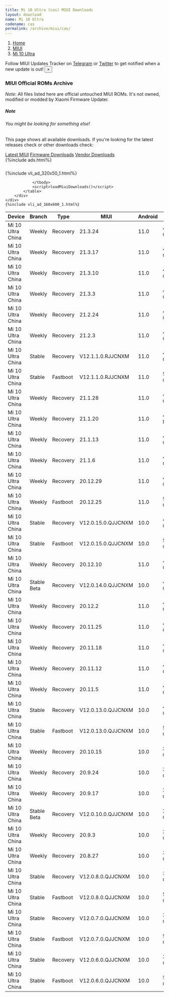 ```yaml
---
title: Mi 10 Ultra (cas) MIUI Downloads
layout: download
name: Mi 10 Ultra
codename: cas
permalink: /archive/miui/cas/
---
```

<nav aria-label="breadcrumb">
    <ol class="breadcrumb">
        <li class="breadcrumb-item"><a href="/">Home</a></li>
        <li class="breadcrumb-item"><a href="/miui/">MIUI</a></li>
        <li class="breadcrumb-item active" aria-current="page"><a href="/miui/cas/">Mi 10 Ultra</a></li>
    </ol>
</nav>
<div class="alert alert-primary alert-dismissible fade show" role="alert">
    Follow MIUI Updates Tracker on <a href="https://t.me/MIUIUpdatesTracker" class="alert-link">Telegram</a>
     or <a href="https://twitter.com/MiFwUpdater" class="alert-link">Twitter</a> to get notified when a new update is out!
    <button type="button" class="close" data-dismiss="alert" aria-label="Close">
        <span aria-hidden="true">&times;</span>
    </button>
</div>

### MIUI Official ROMs Archive
*Note*: All files listed here are official untouched MIUI ROMs. It's not owned, modified or modded by Xiaomi Firmware Updater.
<div class="card">
  <div class="card-body">
    <h5 class="card-title">Note</h5>
    <h6 class="card-subtitle mb-2 text-muted">You might be looking for something else!</h6>
    <p class="card-text">This page shows all available downloads.
     If you're looking for the latest releases check or other downloads check:</p>
    <a href="/miui/cas/" class="card-link">Latest MIUI</a>
    <a href="/firmware/cas/" class="card-link">Firmware Downloads</a>
    <a href="/vendor/cas/" class="card-link">Vendor Downloads</a>
  </div>
</div>
{%include ads.html%}
<div class="row justify-content-center">
    <div class="col-10">
        <div class="table-responsive-md" style="margin-top: 25px;">
            {%include vli_ad_320x50_1.html%}
            <table id="miui" class="display dt-responsive nowrap compact table table-striped table-hover table-sm">
                <thead class="thead-dark">
                    <tr>
                        <th data-ref="device">Device</th>
                        <th data-ref="branch">Branch</th>
                        <th data-ref="type">Type</th>
                        <th data-ref="miui">MIUI</th>
                        <th data-ref="android">Android</th>
                        <th data-ref="size">Size</th>
                        <th data-ref="size">Date</th>
                        <th data-ref="link">Link</th>
                    </tr>
                </thead>
                <tbody>
                <tr><td>Mi 10 Ultra China</td><td>Weekly</td><td>Recovery</td><td>21.3.24</td><td>11.0</td><td>4.2 GB</td><td>2021-03-24</td><td><a href="/miui/cas/weekly/21.3.24/">Download</a></td></tr>
<tr><td>Mi 10 Ultra China</td><td>Weekly</td><td>Recovery</td><td>21.3.17</td><td>11.0</td><td>4.2 GB</td><td>2021-03-18</td><td><a href="/miui/cas/weekly/21.3.17/">Download</a></td></tr>
<tr><td>Mi 10 Ultra China</td><td>Weekly</td><td>Recovery</td><td>21.3.10</td><td>11.0</td><td>4.2 GB</td><td>2021-03-11</td><td><a href="/miui/cas/weekly/21.3.10/">Download</a></td></tr>
<tr><td>Mi 10 Ultra China</td><td>Weekly</td><td>Recovery</td><td>21.3.3</td><td>11.0</td><td>4.1 GB</td><td>2021-03-04</td><td><a href="/miui/cas/weekly/21.3.3/">Download</a></td></tr>
<tr><td>Mi 10 Ultra China</td><td>Weekly</td><td>Recovery</td><td>21.2.24</td><td>11.0</td><td>4.1 GB</td><td>2021-02-25</td><td><a href="/miui/cas/weekly/21.2.24/">Download</a></td></tr>
<tr><td>Mi 10 Ultra China</td><td>Weekly</td><td>Recovery</td><td>21.2.3</td><td>11.0</td><td>4.1 GB</td><td>2021-02-04</td><td><a href="/miui/cas/weekly/21.2.3/">Download</a></td></tr>
<tr><td>Mi 10 Ultra China</td><td>Stable</td><td>Recovery</td><td>V12.1.1.0.RJJCNXM</td><td>11.0</td><td>4.1 GB</td><td>2021-02-01</td><td><a href="/miui/cas/stable/V12.1.1.0.RJJCNXM/">Download</a></td></tr>
<tr><td>Mi 10 Ultra China</td><td>Stable</td><td>Fastboot</td><td>V12.1.1.0.RJJCNXM</td><td>11.0</td><td>5.1 GB</td><td>2021-01-25</td><td><a href="/miui/cas/stable/V12.1.1.0.RJJCNXM/">Download</a></td></tr>
<tr><td>Mi 10 Ultra China</td><td>Weekly</td><td>Recovery</td><td>21.1.28</td><td>11.0</td><td>4.1 GB</td><td>2021-01-28</td><td><a href="/miui/cas/weekly/21.1.28/">Download</a></td></tr>
<tr><td>Mi 10 Ultra China</td><td>Weekly</td><td>Recovery</td><td>21.1.20</td><td>11.0</td><td>431.6 MB</td><td>2021-01-21</td><td><a href="/miui/cas/weekly/21.1.20/">Download</a></td></tr>
<tr><td>Mi 10 Ultra China</td><td>Weekly</td><td>Recovery</td><td>21.1.13</td><td>11.0</td><td>4.1 GB</td><td>2021-01-14</td><td><a href="/miui/cas/weekly/21.1.13/">Download</a></td></tr>
<tr><td>Mi 10 Ultra China</td><td>Weekly</td><td>Recovery</td><td>21.1.6</td><td>11.0</td><td>4.1 GB</td><td>2021-01-06</td><td><a href="/miui/cas/weekly/21.1.6/">Download</a></td></tr>
<tr><td>Mi 10 Ultra China</td><td>Weekly</td><td>Recovery</td><td>20.12.29</td><td>11.0</td><td>4.1 GB</td><td>2020-12-30</td><td><a href="/miui/cas/weekly/20.12.29/">Download</a></td></tr>
<tr><td>Mi 10 Ultra China</td><td>Weekly</td><td>Fastboot</td><td>20.12.25</td><td>11.0</td><td>5.2 GB</td><td>2020-12-25</td><td><a href="/miui/cas/weekly/20.12.25/">Download</a></td></tr>
<tr><td>Mi 10 Ultra China</td><td>Stable</td><td>Recovery</td><td>V12.0.15.0.QJJCNXM</td><td>10.0</td><td>4.0 GB</td><td>2020-12-15</td><td><a href="/miui/cas/stable/V12.0.15.0.QJJCNXM/">Download</a></td></tr>
<tr><td>Mi 10 Ultra China</td><td>Stable</td><td>Fastboot</td><td>V12.0.15.0.QJJCNXM</td><td>10.0</td><td>5.2 GB</td><td>2020-12-09</td><td><a href="/miui/cas/stable/V12.0.15.0.QJJCNXM/">Download</a></td></tr>
<tr><td>Mi 10 Ultra China</td><td>Weekly</td><td>Recovery</td><td>20.12.10</td><td>11.0</td><td>4.1 GB</td><td>2020-12-10</td><td><a href="/miui/cas/weekly/20.12.10/">Download</a></td></tr>
<tr><td>Mi 10 Ultra China</td><td>Stable Beta</td><td>Recovery</td><td>V12.0.14.0.QJJCNXM</td><td>10.0</td><td>4.0 GB</td><td>2020-12-08</td><td><a href="/miui/cas/stable beta/V12.0.14.0.QJJCNXM/">Download</a></td></tr>
<tr><td>Mi 10 Ultra China</td><td>Weekly</td><td>Recovery</td><td>20.12.2</td><td>11.0</td><td>4.1 GB</td><td>2020-12-03</td><td><a href="/miui/cas/weekly/20.12.2/">Download</a></td></tr>
<tr><td>Mi 10 Ultra China</td><td>Weekly</td><td>Recovery</td><td>20.11.25</td><td>11.0</td><td>4.0 GB</td><td>2020-11-26</td><td><a href="/miui/cas/weekly/20.11.25/">Download</a></td></tr>
<tr><td>Mi 10 Ultra China</td><td>Weekly</td><td>Recovery</td><td>20.11.18</td><td>11.0</td><td>4.0 GB</td><td>2020-11-19</td><td><a href="/miui/cas/weekly/20.11.18/">Download</a></td></tr>
<tr><td>Mi 10 Ultra China</td><td>Weekly</td><td>Recovery</td><td>20.11.12</td><td>11.0</td><td>4.0 GB</td><td>2020-11-12</td><td><a href="/miui/cas/weekly/20.11.12/">Download</a></td></tr>
<tr><td>Mi 10 Ultra China</td><td>Weekly</td><td>Recovery</td><td>20.11.5</td><td>11.0</td><td>4.0 GB</td><td>2020-11-05</td><td><a href="/miui/cas/weekly/20.11.5/">Download</a></td></tr>
<tr><td>Mi 10 Ultra China</td><td>Stable</td><td>Recovery</td><td>V12.0.13.0.QJJCNXM</td><td>10.0</td><td>4.0 GB</td><td>2020-10-18</td><td><a href="/miui/cas/stable/V12.0.13.0.QJJCNXM/">Download</a></td></tr>
<tr><td>Mi 10 Ultra China</td><td>Stable</td><td>Fastboot</td><td>V12.0.13.0.QJJCNXM</td><td>10.0</td><td>5.2 GB</td><td>2020-10-12</td><td><a href="/miui/cas/stable/V12.0.13.0.QJJCNXM/">Download</a></td></tr>
<tr><td>Mi 10 Ultra China</td><td>Weekly</td><td>Recovery</td><td>20.10.15</td><td>10.0</td><td>3.9 GB</td><td>2020-10-15</td><td><a href="/miui/cas/weekly/20.10.15/">Download</a></td></tr>
<tr><td>Mi 10 Ultra China</td><td>Weekly</td><td>Recovery</td><td>20.9.24</td><td>10.0</td><td>3.9 GB</td><td>2020-09-24</td><td><a href="/miui/cas/weekly/20.9.24/">Download</a></td></tr>
<tr><td>Mi 10 Ultra China</td><td>Weekly</td><td>Recovery</td><td>20.9.17</td><td>10.0</td><td>3.9 GB</td><td>2020-09-17</td><td><a href="/miui/cas/weekly/20.9.17/">Download</a></td></tr>
<tr><td>Mi 10 Ultra China</td><td>Stable Beta</td><td>Recovery</td><td>V12.0.10.0.QJJCNXM</td><td>10.0</td><td>3.9 GB</td><td>2020-09-12</td><td><a href="/miui/cas/stable beta/V12.0.10.0.QJJCNXM/">Download</a></td></tr>
<tr><td>Mi 10 Ultra China</td><td>Weekly</td><td>Recovery</td><td>20.9.3</td><td>10.0</td><td>3.9 GB</td><td>2020-09-03</td><td><a href="/miui/cas/weekly/20.9.3/">Download</a></td></tr>
<tr><td>Mi 10 Ultra China</td><td>Weekly</td><td>Recovery</td><td>20.8.27</td><td>10.0</td><td>3.9 GB</td><td>2020-08-28</td><td><a href="/miui/cas/weekly/20.8.27/">Download</a></td></tr>
<tr><td>Mi 10 Ultra China</td><td>Stable</td><td>Recovery</td><td>V12.0.8.0.QJJCNXM</td><td>10.0</td><td>3.9 GB</td><td>2020-08-25</td><td><a href="/miui/cas/stable/V12.0.8.0.QJJCNXM/">Download</a></td></tr>
<tr><td>Mi 10 Ultra China</td><td>Stable</td><td>Fastboot</td><td>V12.0.8.0.QJJCNXM</td><td>10.0</td><td>5.2 GB</td><td>2020-08-23</td><td><a href="/miui/cas/stable/V12.0.8.0.QJJCNXM/">Download</a></td></tr>
<tr><td>Mi 10 Ultra China</td><td>Stable</td><td>Recovery</td><td>V12.0.7.0.QJJCNXM</td><td>10.0</td><td>3.9 GB</td><td>2020-08-16</td><td><a href="/miui/cas/stable/V12.0.7.0.QJJCNXM/">Download</a></td></tr>
<tr><td>Mi 10 Ultra China</td><td>Stable</td><td>Fastboot</td><td>V12.0.7.0.QJJCNXM</td><td>10.0</td><td>5.1 GB</td><td>2020-08-13</td><td><a href="/miui/cas/stable/V12.0.7.0.QJJCNXM/">Download</a></td></tr>
<tr><td>Mi 10 Ultra China</td><td>Stable</td><td>Recovery</td><td>V12.0.6.0.QJJCNXM</td><td>10.0</td><td>3.9 GB</td><td>2020-08-15</td><td><a href="/miui/cas/stable/V12.0.6.0.QJJCNXM/">Download</a></td></tr>
<tr><td>Mi 10 Ultra China</td><td>Stable</td><td>Fastboot</td><td>V12.0.6.0.QJJCNXM</td><td>10.0</td><td>5.1 GB</td><td>2020-08-11</td><td><a href="/miui/cas/stable/V12.0.6.0.QJJCNXM/">Download</a></td></tr>

                </tbody>
                <script>loadMiuiDownloads()</script>
            </table>
        </div>
    </div>
    {%include vli_ad_160x600_1.html%}
</div>
